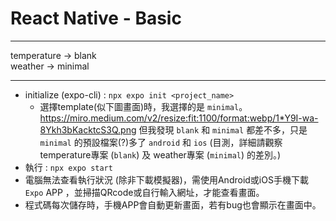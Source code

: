 # React Native - Basic

---
temperature -> blank <br>
weather -> minimal

---
- initialize (expo-cli) : `npx expo init <project_name>`
  - 選擇template(似下圖畫面)時，我選擇的是 `minimal`。
    https://miro.medium.com/v2/resize:fit:1100/format:webp/1*Y9I-wa-8Ykh3bKacktcS3Q.png
    但我發現 `blank` 和 `minimal` 都差不多，只是 `minimal` 的預設檔案(?)多了 `android` 和 `ios` (目測，詳細請觀察 temperature專案 (`blank`) 及 weather專案 (`minimal`) 的差別。)
- 執行 : `npx expo start`
- 電腦無法查看執行狀況 (除非下載模擬器)，需使用Android或iOS手機下載 `Expo` APP ，並掃描QRcode或自行輸入網址，才能查看畫面。
- 程式碼每次儲存時，手機APP會自動更新畫面，若有bug也會顯示在畫面中。
